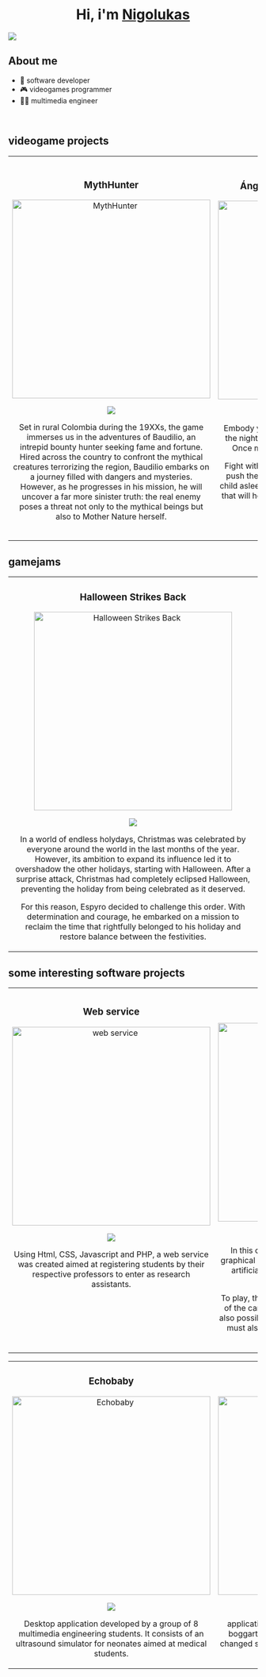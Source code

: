 <div align="center">
<h1 align="center">Hi, i'm <a href="https://nigolukas.itch.io">Nigolukas</a> </h1>
</div>
<img src="https://i.imgur.com/3Aeetgg.png">

## About me

- 🤖 software developer 
- 🎮 videogames programmer
- 👨‍🎓 multimedia engineer

<br>


## videogame projects
<table>
<tr>
<td width="50%">
<h3 align="center">MythHunter</h3>
<div align="center">
<a href="https://unimilitareduco-my.sharepoint.com/personal/est_nicolas_ruiz_unimilitar_edu_co/_layouts/15/stream.aspx?id=%2Fpersonal%2Fest%5Fnicolas%5Fruiz%5Funimilitar%5Fedu%5Fco%2FDocuments%2Fdiplomado%2FCazamitos%2FGameplay%20MythHunter%2018%2D09%2D24%2Emp4&referrer=StreamWebApp%2EWeb&referrerScenario=AddressBarCopied%2Eview%2E6f0a2891%2D8c11%2D489a%2D9c13%2D96c3bfc0907a" target="_blank"><img src="https://i.imgur.com/filS6iB.jpeg" width="400" alt="MythHunter"></a>
<p>
<a href="https://nigolukas.itch.io/myth-hunter" target="_blank">
<img src="https://img.shields.io/badge/itch.io-ff6961?style=for-the-badge&logo=itch.io&logoColor=black">
</a>
</p>
<p>Set in rural Colombia during the 19XXs, the game immerses us in the adventures of Baudilio, an intrepid bounty hunter seeking fame and fortune. Hired across the country to confront the mythical creatures terrorizing the region, Baudilio embarks on a journey filled with dangers and mysteries. However, as he progresses in his mission, he will uncover a far more sinister truth: the real enemy poses a threat not only to the mythical beings but also to Mother Nature herself.</p>
</div>


<td width="50%">
               <br>
<h3 align="center">Ángel guardián: defensa nocturna</h3>
<div align="center">                                       
<a href="https://nigolukas.itch.io/angel-guardian-defensa-nocturna" target="_blank"><img src="https://i.imgur.com/m2afSdA.png" width="400" alt="Ángel guardián: defensa nocturna"></a>
<br>
<p>
<a href="https://nigolukas.itch.io/angel-guardian-defensa-nocturna" target="_blank">
<img src="https://img.shields.io/badge/itch.io-ff6961?style=for-the-badge&logo=itch.io&logoColor=black">
</a>
</p>
</p>Embody your guardian angel to defend you during the night from the shadows that haunt your room. Once morning comes, they will be pulverized! 

Fight with your wings or use the heavenly hand to push the ghosts away from the bed and keep the child asleep. Inside the room you can collect objects that will help you during the night. Earn the coveted S Rank! 
<br>
<br>
<br>
</p>
</div>                                                             
</table>                                                                                 
</div>


## gamejams
<table>
<tr>
<td width="50%">
<h3 align="center">Halloween Strikes Back</h3>
<div align="center">
<a href="https://www.youtube.com/watch?v=-ycuXd41rX4" target="_blank"><img src="https://i.imgur.com/B3xMWMq.png" width="400" alt="Halloween Strikes Back"></a>
<p>
<a href="https://nigolukas.itch.io/halloween-strikes-back" target="_blank">
<img src="https://img.shields.io/badge/itch.io-ff6961?style=for-the-badge&logo=itch.io&logoColor=black">
</a>
</p>
<p>In a world of endless holydays, Christmas was celebrated by everyone around the world in the last months of the year. However, its ambition to expand its influence led it to overshadow the other holidays, starting with Halloween. After a surprise attack, Christmas had completely eclipsed Halloween, preventing the holiday from being celebrated as it deserved.

For this reason, Espyro decided to challenge this order. With determination and courage, he embarked on a mission to reclaim the time that rightfully belonged to his holiday and restore balance between the festivities.</p>
</div>                                                            
</table>        


## some interesting software projects

<table>
<tr>
<td width="50%">
<h3 align="center">Web service</h3>
<div align="center">
<a href="https://github.com/Nigolukas/Servicio_web" target="_blank"><img src="https://i.imgur.com/LYTQeAg.jpeg" width="400" alt="web service"></a>
<p>
<a href="https://github.com/Nigolukas/Servicio_webr" target="_blank">
<img src="https://img.shields.io/badge/GitHub-8A9597?style=for-the-badge&logo=GitHub&logoColor=black">
</a>
</p>
<p>Using Html, CSS, Javascript and PHP, a web service was created aimed at registering students by their respective professors to enter as research assistants.</p>
<br>
<br>
<br>
<br>
<br>
</div>


<td width="50%">
<h3 align="center">UNO with AI</h3>
<div align="center">
<a href="https://github.com/Nigolukas/UNO_IA" target="_blank"><img src="https://i.imgur.com/LYTQeAg.jpeg" width="400" alt="UNO AI"></a>
<p>
<a href="https://github.com/Nigolukas/UNO_IA" target="_blank">
<img src="https://img.shields.io/badge/GitHub-8A9597?style=for-the-badge&logo=GitHub&logoColor=black">
</a>
</p>
<p>In this code, the UNO game is recreated with a graphical interface where the player plays against 3 artificial intelligences that try to make the best possible moves.

To play, the numbers are used to select the position of the card to throw, with R you steal although it is also possible to do it with the mouse, with which you must also press the UNO button when the player already has a card.</p>
</div>
</table>  




<table>
<tr>
<td width="50%">
<h3 align="center">Echobaby</h3>
<div align="center">
<a href="https://github.com/SantiMayo09/EchoBaby" target="_blank"><img src="https://i.imgur.com/LYTQeAg.jpeg" width="400" alt="Echobaby"></a>
<p>
<a href="https://github.com/SantiMayo09/EchoBaby" target="_blank">
<img src="https://img.shields.io/badge/GitHub-8A9597?style=for-the-badge&logo=GitHub&logoColor=black">
</a>
</p>
<p>Desktop application developed by a group of 8 multimedia engineering students. It consists of an ultrasound simulator for neonates aimed at medical students.</p>

</div>


<td width="50%">
<h3 align="center">Riddikulus</h3>
<div align="center">
<a href="https://github.com/Nigolukas/Riddikulus" target="_blank"><img src="https://i.imgur.com/LYTQeAg.jpeg" width="400" alt="Riddikulus"></a>
<p>
<a href="https://github.com/Nigolukas/Riddikulus" target="_blank">
<img src="https://img.shields.io/badge/GitHub-8A9597?style=for-the-badge&logo=GitHub&logoColor=black">
</a>
</p>
<p>application with Unity
and Vuforia that simulates boggarts with 3D models
from Harry Potter that changed shape and animation
when interacting with the user in augmented reality.</p>
</div>
  
</table>  

<!--
**Nigolukas/Nigolukas** is a ✨ _special_ ✨ repository because its `README.md` (this file) appears on your GitHub profile.

Here are some ideas to get you started:

- 🔭 I’m currently working on ...
- 🌱 I’m currently learning ...
- 👯 I’m looking to collaborate on ...
- 🤔 I’m looking for help with ...
- 💬 Ask me about ...
- 📫 How to reach me: ...
- 😄 Pronouns: ...
- ⚡ Fun fact: ...
-->
